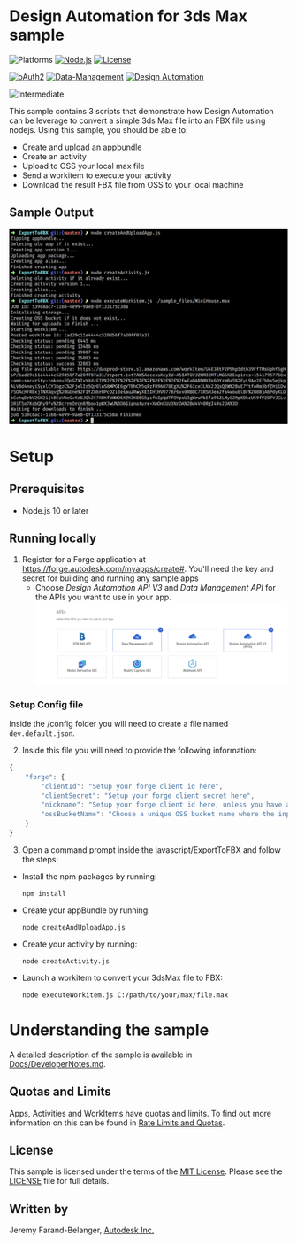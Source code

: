 # Design Automation for 3ds Max sample

![Platforms](https://img.shields.io/badge/platform-windows%20%7C%20osx%20%7C%20linux-lightgray.svg)
[![Node.js](https://img.shields.io/badge/Node.js-10-blue.svg)](https://nodejs.org/)
[![License](https://img.shields.io/badge/license-MIT-blue.svg)](http://opensource.org/licenses/MIT)
	
[![oAuth2](https://img.shields.io/badge/oAuth2-v1-green.svg)](http://developer.autodesk.com/)
[![Data-Management](https://img.shields.io/badge/data%20management-v2-blue.svg)](http://developer.autodesk.com/)
[![Design Automation](https://img.shields.io/badge/design%20automation-v3-blue.svg)](https://forge.autodesk.com/api/design-automation-cover-page/)

![Intermediate](https://img.shields.io/badge/Level-Basic-green.svg)


This sample contains 3 scripts that demonstrate how Design Automation can be leverage to convert a simple 3ds Max file into an FBX file using nodejs. Using this sample, you should be able to:

- Create and upload an appbundle
- Create an activity
- Upload to OSS your local max file
- Send a workitem to execute your activity
- Download the result FBX file from OSS to your local machine


## Sample Output

![](./thumbnail.png)

# Setup

## Prerequisites
* Node.js 10 or later

## Running locally

1. Register for a Forge application at https://forge.autodesk.com/myapps/create#. You'll need the key and secret for building and running any sample apps
    * Choose *Design Automation API V3* and *Data Management API* for the APIs you want to use in your app.
    ![](./forgeAPIs.png)
    
### Setup Config file
Inside the /config folder you will need to create a file named ```dev.default.json```.

2. Inside this file you will need to provide the following information:

```javascript
{
	"forge": {
		"clientId": "Setup your forge client id here",
		"clientSecret": "Setup your forge client secret here",
		"nickname": "Setup your forge client id here, unless you have a nickname",
		"ossBucketName": "Choose a unique OSS bucket name where the inputs and output will be uploaded must be of the form [-_.a-z0-9]{3,128} "
	}
}
```
 
3. Open a command prompt inside the javascript/ExportToFBX
and follow the steps: 

- Install the npm packages by running: 
	
	```
	npm install
	```
 
- Create your appBundle by running:
	
	```
	node createAndUploadApp.js
	```

- Create your activity by running:
	
	```
	node createActivity.js
	```

- Launch a workitem to convert your 3dsMax file to FBX:
	
	```
	node executeWorkitem.js C:/path/to/your/max/file.max
	```

# Understanding the sample
A detailed description of the sample is available in [Docs/DeveloperNotes.md](./docs/DeveloperNotes.md).


## Quotas and Limits
Apps, Activities and WorkItems have quotas and limits. To find out more information on this can be found in [Rate Limits and Quotas](https://forge.autodesk.com/en/docs/design-automation/v3/developers_guide/quotas/).

## License

This sample is licensed under the terms of the [MIT License](http://opensource.org/licenses/MIT). Please see the [LICENSE](LICENSE) file for full details.

## Written by

Jeremy Farand-Belanger, [Autodesk Inc.](http://autodesk.com)
